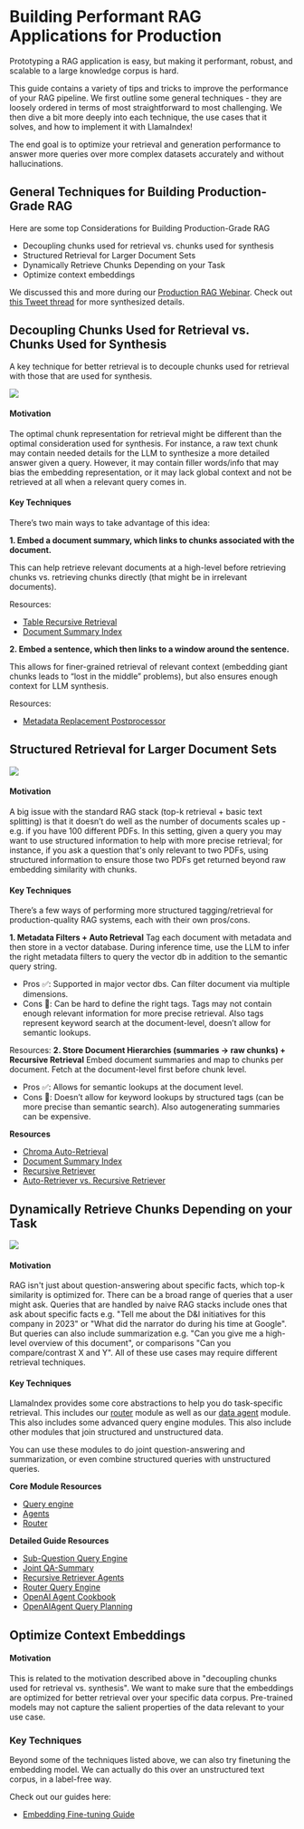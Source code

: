 # Building Performant RAG Applications for Production

Prototyping a RAG application is easy, but making it performant, robust, and scalable to a large knowledge corpus is hard.

This guide contains a variety of tips and tricks to improve the performance of your RAG pipeline. We first outline
some general techniques - they are loosely ordered in terms of most straightforward to most challenging.
We then dive a bit more deeply into each technique, the use cases that it solves,
and how to implement it with LlamaIndex!

The end goal is to optimize your retrieval and generation performance to answer more
queries over more complex datasets accurately and without hallucinations.

## General Techniques for Building Production-Grade RAG

Here are some top Considerations for Building Production-Grade RAG

- Decoupling chunks used for retrieval vs. chunks used for synthesis
- Structured Retrieval for Larger Document Sets
- Dynamically Retrieve Chunks Depending on your Task
- Optimize context embeddings

We discussed this and more during our [Production RAG Webinar](https://www.youtube.com/watch?v=Zj5RCweUHIk).
Check out [this Tweet thread](https://twitter.com/jerryjliu0/status/1692931028963221929?s=20) for more synthesized details.

## Decoupling Chunks Used for Retrieval vs. Chunks Used for Synthesis

A key technique for better retrieval is to decouple chunks used for retrieval with those that are used for synthesis.

![](../_static/production_rag/decouple_chunks.png)

#### Motivation

The optimal chunk representation for retrieval might be different than the optimal consideration used for synthesis.
For instance, a raw text chunk may contain needed details for the LLM to synthesize a more detailed answer given a query. However, it
may contain filler words/info that may bias the embedding representation, or it may lack global context and not be retrieved at all
when a relevant query comes in.

#### Key Techniques

There’s two main ways to take advantage of this idea:

**1. Embed a document summary, which links to chunks associated with the document.**

This can help retrieve relevant documents at a high-level before retrieving chunks vs. retrieving chunks directly (that might be in irrelevant documents).

Resources:

- [Table Recursive Retrieval](../examples/query_engine/pdf_tables/recursive_retriever.ipynb)
- [Document Summary Index](../examples/index_structs/doc_summary/DocSummary.ipynb)

**2. Embed a sentence, which then links to a window around the sentence.**

This allows for finer-grained retrieval of relevant context (embedding giant chunks leads to “lost in the middle” problems), but also ensures enough context for LLM synthesis.

Resources:

- [Metadata Replacement Postprocessor](../examples/node_postprocessor/MetadataReplacementDemo.ipynb)

## Structured Retrieval for Larger Document Sets

![](../_static/production_rag/structured_retrieval.png)

#### Motivation

A big issue with the standard RAG stack (top-k retrieval + basic text splitting) is that it doesn’t do well as the number of documents scales up - e.g. if you have 100 different PDFs.
In this setting, given a query you may want to use structured information to help with more precise retrieval; for instance, if you ask a question that's only relevant to two PDFs,
using structured information to ensure those two PDFs get returned beyond raw embedding similarity with chunks.

#### Key Techniques

There’s a few ways of performing more structured tagging/retrieval for production-quality RAG systems, each with their own pros/cons.

**1. Metadata Filters + Auto Retrieval**
Tag each document with metadata and then store in a vector database. During inference time, use the LLM to infer the right metadata filters to query the vector db in addition to the semantic query string.

- Pros ✅: Supported in major vector dbs. Can filter document via multiple dimensions.
- Cons 🚫: Can be hard to define the right tags. Tags may not contain enough relevant information for more precise retrieval. Also tags represent keyword search at the document-level, doesn’t allow for semantic lookups.

Resources:
**2. Store Document Hierarchies (summaries -> raw chunks) + Recursive Retrieval**
Embed document summaries and map to chunks per document. Fetch at the document-level first before chunk level.

- Pros ✅: Allows for semantic lookups at the document level.
- Cons 🚫: Doesn’t allow for keyword lookups by structured tags (can be more precise than semantic search). Also autogenerating summaries can be expensive.

**Resources**

- [Chroma Auto-Retrieval](../examples/vector_stores/chroma_auto_retriever.ipynb)
- [Document Summary Index](../examples/index_structs/doc_summary/DocSummary.ipynb)
- [Recursive Retriever](../examples/query_engine/recursive_retriever_agents.ipynb)
- [Auto-Retriever vs. Recursive Retriever](../examples/retrievers/auto_vs_recursive_retriever.ipynb)

## Dynamically Retrieve Chunks Depending on your Task

![](../_static/production_rag/joint_qa_summary.png)

#### Motivation

RAG isn't just about question-answering about specific facts, which top-k similarity is optimized for. There can be a broad range of queries that a user might ask. Queries that are handled by naive RAG stacks include ones that ask about specific facts e.g. "Tell me about the D&I initiatives for this company in 2023" or "What did the narrator do during his time at Google". But queries can also include summarization e.g. "Can you give me a high-level overview of this document", or comparisons "Can you compare/contrast X and Y". All of these use cases may require different retrieval techniques.

#### Key Techniques

LlamaIndex provides some core abstractions to help you do task-specific retrieval. This includes our [router](../module_guides/querying/router/index.md) module as well as our [data agent](../module_guides/deploying/agents/index.md) module.
This also includes some advanced query engine modules.
This also include other modules that join structured and unstructured data.

You can use these modules to do joint question-answering and summarization, or even combine structured queries with unstructured queries.

**Core Module Resources**

- [Query engine](../module_guides/deploying/query_engine/index.md)
- [Agents](../module_guides/deploying/agents/index.md)
- [Router](../module_guides/querying/router/index.md)

**Detailed Guide Resources**

- [Sub-Question Query Engine](../examples/query_engine/sub_question_query_engine.ipynb)
- [Joint QA-Summary](../examples/query_engine/JointQASummary.ipynb)
- [Recursive Retriever Agents](../examples/query_engine/recursive_retriever_agents.ipynb)
- [Router Query Engine](../examples/query_engine/RouterQueryEngine.ipynb)
- [OpenAI Agent Cookbook](../examples/agent/openai_agent_query_cookbook.ipynb)
- [OpenAIAgent Query Planning](../examples/agent/openai_agent_query_plan.ipynb)

## Optimize Context Embeddings

#### Motivation

This is related to the motivation described above in "decoupling chunks used for retrieval vs. synthesis".
We want to make sure that the embeddings are optimized for better retrieval over your specific data corpus.
Pre-trained models may not capture the salient properties of the data relevant to your use case.

### Key Techniques

Beyond some of the techniques listed above, we can also try finetuning the embedding model.
We can actually do this over an unstructured text corpus, in a label-free way.

Check out our guides here:

- [Embedding Fine-tuning Guide](../examples/finetuning/embeddings/finetune_embedding.ipynb)
